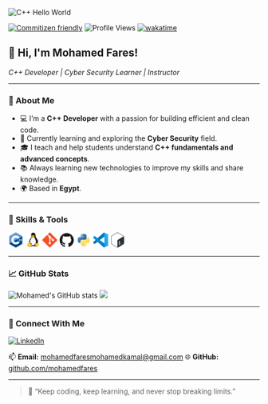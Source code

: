 ![C++ Hello World](https://raw.githubusercontent.com/akshay2211/akshay2211/main/code_hello_world_cpp.png)

[![Commitizen friendly](https://img.shields.io/badge/commitizen-friendly-brightgreen.svg)](http://commitizen.github.io/cz-cli/)
![Profile Views](https://komarev.com/ghpvc/?username=mohamedfares\&label=Profile%20Views\&color=brightgreen\&style=flat)
[![wakatime](https://wakatime.com/badge/user/de65bb6a-656d-4719-97a5-9ed3c5797ec7.svg)](https://wakatime.com/@de65bb6a-656d-4719-97a5-9ed3c5797ec7)

<h2>👋 Hi, I'm Mohamed Fares!</h2>
<p><em>C++ Developer | Cyber Security Learner | Instructor</em></p>

---

### 🚀 About Me

* 💻 I’m a **C++ Developer** with a passion for building efficient and clean code.
* 🧠 Currently learning and exploring the **Cyber Security** field.
* 🎓 I teach and help students understand **C++ fundamentals and advanced concepts**.
* 📚 Always learning new technologies to improve my skills and share knowledge.
* 🌍 Based in **Egypt**.

---

### 🧩 Skills & Tools

<code><img height="30" src="https://raw.githubusercontent.com/devicons/devicon/master/icons/cplusplus/cplusplus-original.svg"></code> <code><img height="30" src="https://raw.githubusercontent.com/devicons/devicon/master/icons/linux/linux-original.svg"></code> <code><img height="30" src="https://raw.githubusercontent.com/devicons/devicon/master/icons/git/git-original.svg"></code> <code><img height="30" src="https://raw.githubusercontent.com/devicons/devicon/master/icons/github/github-original.svg"></code> <code><img height="30" src="https://raw.githubusercontent.com/devicons/devicon/master/icons/python/python-original.svg"></code> <code><img height="30" src="https://raw.githubusercontent.com/devicons/devicon/master/icons/vscode/vscode-original.svg"></code> <code><img height="30" src="https://raw.githubusercontent.com/devicons/devicon/master/icons/bash/bash-original.svg"></code>

---

### 📈 GitHub Stats

![Mohamed's GitHub stats](https://github-readme-stats.vercel.app/api?username=mohamedfares\&show_icons=true\&hide_border=true\&theme=tokyonight) <img height="180em" src="https://github-readme-stats.vercel.app/api/top-langs/?username=mohamedfares&layout=compact&langs_count=8&theme=tokyonight"/>

---

### 🔗 Connect With Me

<a href="https://www.linkedin.com/in/mohamed-fares-8b0b26295" target="_blank">
  <img src="https://img.shields.io/badge/LinkedIn-Mohamed%20Fares-blue?style=flat-square&logo=linkedin" alt="LinkedIn">
</a>

📫 **Email:** [mohamedfaresmohamedkamal@gmail.com](mailto:mohamedfaresmohamedkamal@gmail.com)
🌐 **GitHub:** [github.com/mohamedfares](https://github.com/mohamedfares)

---

> 💬 “Keep coding, keep learning, and never stop breaking limits.”
